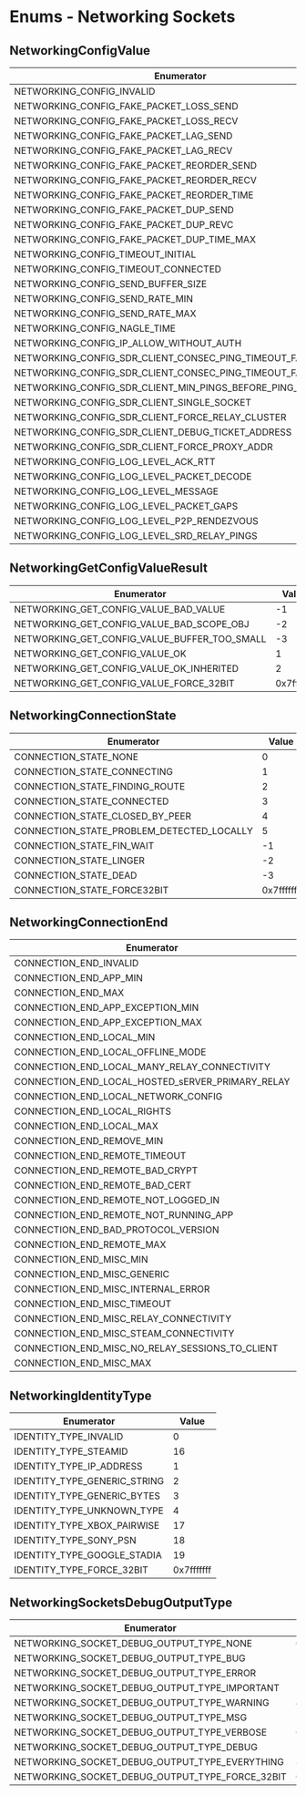 # Enums - Networking Sockets

## NetworkingConfigValue

Enumerator | Value
---------- | -----
NETWORKING_CONFIG_INVALID | 0
NETWORKING_CONFIG_FAKE_PACKET_LOSS_SEND | 2
NETWORKING_CONFIG_FAKE_PACKET_LOSS_RECV | 3
NETWORKING_CONFIG_FAKE_PACKET_LAG_SEND | 4
NETWORKING_CONFIG_FAKE_PACKET_LAG_RECV | 5
NETWORKING_CONFIG_FAKE_PACKET_REORDER_SEND | 6
NETWORKING_CONFIG_FAKE_PACKET_REORDER_RECV | 7
NETWORKING_CONFIG_FAKE_PACKET_REORDER_TIME | 8
NETWORKING_CONFIG_FAKE_PACKET_DUP_SEND | 26
NETWORKING_CONFIG_FAKE_PACKET_DUP_REVC | 27
NETWORKING_CONFIG_FAKE_PACKET_DUP_TIME_MAX | 28
NETWORKING_CONFIG_TIMEOUT_INITIAL | 24
NETWORKING_CONFIG_TIMEOUT_CONNECTED | 25
NETWORKING_CONFIG_SEND_BUFFER_SIZE | 9
NETWORKING_CONFIG_SEND_RATE_MIN | 10
NETWORKING_CONFIG_SEND_RATE_MAX | 11
NETWORKING_CONFIG_NAGLE_TIME | 12
NETWORKING_CONFIG_IP_ALLOW_WITHOUT_AUTH | 23
NETWORKING_CONFIG_SDR_CLIENT_CONSEC_PING_TIMEOUT_FAIL_INITIAL | 19
NETWORKING_CONFIG_SDR_CLIENT_CONSEC_PING_TIMEOUT_FAIL | 20
NETWORKING_CONFIG_SDR_CLIENT_MIN_PINGS_BEFORE_PING_ACCURATE | 21
NETWORKING_CONFIG_SDR_CLIENT_SINGLE_SOCKET | 22
NETWORKING_CONFIG_SDR_CLIENT_FORCE_RELAY_CLUSTER | 29
NETWORKING_CONFIG_SDR_CLIENT_DEBUG_TICKET_ADDRESS | 30
NETWORKING_CONFIG_SDR_CLIENT_FORCE_PROXY_ADDR | 31
NETWORKING_CONFIG_LOG_LEVEL_ACK_RTT | 13
NETWORKING_CONFIG_LOG_LEVEL_PACKET_DECODE | 14
NETWORKING_CONFIG_LOG_LEVEL_MESSAGE | 15
NETWORKING_CONFIG_LOG_LEVEL_PACKET_GAPS | 16
NETWORKING_CONFIG_LOG_LEVEL_P2P_RENDEZVOUS | 17
NETWORKING_CONFIG_LOG_LEVEL_SRD_RELAY_PINGS | 18

## NetworkingGetConfigValueResult

Enumerator | Value
---------- | -----
NETWORKING_GET_CONFIG_VALUE_BAD_VALUE | -1
NETWORKING_GET_CONFIG_VALUE_BAD_SCOPE_OBJ | -2
NETWORKING_GET_CONFIG_VALUE_BUFFER_TOO_SMALL | -3
NETWORKING_GET_CONFIG_VALUE_OK | 1
NETWORKING_GET_CONFIG_VALUE_OK_INHERITED | 2
NETWORKING_GET_CONFIG_VALUE_FORCE_32BIT | 0x7fffffff

## NetworkingConnectionState

Enumerator | Value
---------- | -----
CONNECTION_STATE_NONE | 0
CONNECTION_STATE_CONNECTING | 1
CONNECTION_STATE_FINDING_ROUTE | 2
CONNECTION_STATE_CONNECTED | 3
CONNECTION_STATE_CLOSED_BY_PEER | 4
CONNECTION_STATE_PROBLEM_DETECTED_LOCALLY | 5
CONNECTION_STATE_FIN_WAIT | -1
CONNECTION_STATE_LINGER | -2
CONNECTION_STATE_DEAD | -3
CONNECTION_STATE_FORCE32BIT | 0x7fffffff

## NetworkingConnectionEnd

Enumerator | Value
---------- | -----
CONNECTION_END_INVALID | 0
CONNECTION_END_APP_MIN | 1000
CONNECTION_END_MAX | 1999
CONNECTION_END_APP_EXCEPTION_MIN | 2000
CONNECTION_END_APP_EXCEPTION_MAX | 2999
CONNECTION_END_LOCAL_MIN | 3000
CONNECTION_END_LOCAL_OFFLINE_MODE | 3001
CONNECTION_END_LOCAL_MANY_RELAY_CONNECTIVITY | 3002
CONNECTION_END_LOCAL_HOSTED_sERVER_PRIMARY_RELAY | 3003
CONNECTION_END_LOCAL_NETWORK_CONFIG | 3004
CONNECTION_END_LOCAL_RIGHTS | 3005
CONNECTION_END_LOCAL_MAX | 3999
CONNECTION_END_REMOVE_MIN | 4000
CONNECTION_END_REMOTE_TIMEOUT | 4001
CONNECTION_END_REMOTE_BAD_CRYPT | 4002
CONNECTION_END_REMOTE_BAD_CERT | 4003
CONNECTION_END_REMOTE_NOT_LOGGED_IN | 4004
CONNECTION_END_REMOTE_NOT_RUNNING_APP | 4005
CONNECTION_END_BAD_PROTOCOL_VERSION | 4006
CONNECTION_END_REMOTE_MAX | 4999
CONNECTION_END_MISC_MIN | 5000
CONNECTION_END_MISC_GENERIC | 5001
CONNECTION_END_MISC_INTERNAL_ERROR | 5002
CONNECTION_END_MISC_TIMEOUT | 5003
CONNECTION_END_MISC_RELAY_CONNECTIVITY | 5004
CONNECTION_END_MISC_STEAM_CONNECTIVITY | 5005
CONNECTION_END_MISC_NO_RELAY_SESSIONS_TO_CLIENT | 5006
CONNECTION_END_MISC_MAX | 5999

## NetworkingIdentityType

Enumerator | Value
---------- | -----
IDENTITY_TYPE_INVALID | 0
IDENTITY_TYPE_STEAMID | 16
IDENTITY_TYPE_IP_ADDRESS | 1
IDENTITY_TYPE_GENERIC_STRING | 2
IDENTITY_TYPE_GENERIC_BYTES | 3
IDENTITY_TYPE_UNKNOWN_TYPE | 4
IDENTITY_TYPE_XBOX_PAIRWISE | 17
IDENTITY_TYPE_SONY_PSN | 18
IDENTITY_TYPE_GOOGLE_STADIA | 19
IDENTITY_TYPE_FORCE_32BIT | 0x7fffffff

## NetworkingSocketsDebugOutputType

Enumerator | Value
---------- | -----
NETWORKING_SOCKET_DEBUG_OUTPUT_TYPE_NONE | 0
NETWORKING_SOCKET_DEBUG_OUTPUT_TYPE_BUG | 1
NETWORKING_SOCKET_DEBUG_OUTPUT_TYPE_ERROR | 2
NETWORKING_SOCKET_DEBUG_OUTPUT_TYPE_IMPORTANT | 3
NETWORKING_SOCKET_DEBUG_OUTPUT_TYPE_WARNING | 4
NETWORKING_SOCKET_DEBUG_OUTPUT_TYPE_MSG | 5
NETWORKING_SOCKET_DEBUG_OUTPUT_TYPE_VERBOSE | 6
NETWORKING_SOCKET_DEBUG_OUTPUT_TYPE_DEBUG | 7
NETWORKING_SOCKET_DEBUG_OUTPUT_TYPE_EVERYTHING | 8
NETWORKING_SOCKET_DEBUG_OUTPUT_TYPE_FORCE_32BIT | 0x7fffffff